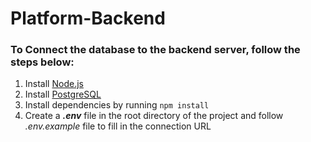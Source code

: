# Platform-Backend
### To Connect the database to the backend server, follow the steps below:
1. Install [Node.js](https://nodejs.org/en/)
2. Install [PostgreSQL](https://www.postgresql.org/)
3. Install dependencies by running  ```npm install```
4. Create a ***.env*** file in the root directory of the project and follow *.env.example* file to fill in the connection URL